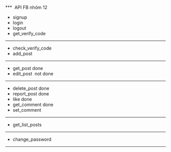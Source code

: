 ***  API FB nhóm 12
* signup
* login
* logout
* get_verify_code
***
* check_verify_code 
* add_post
***
* get_post done
* edit_post  not done
***
* delete_post done
* report_post done
* like done
* get_comment done
* set_comment 
***
* get_list_posts
***
* change_password
***
